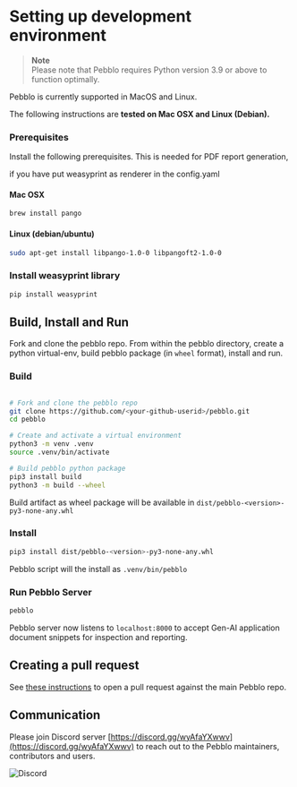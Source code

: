 # Setting up development environment

> **Note**  
> Please note that Pebblo requires Python version 3.9 or above to function optimally.

Pebblo is currently supported in MacOS and Linux.

The following instructions are **tested on Mac OSX and Linux (Debian).**

### Prerequisites

Install the following prerequisites. This is needed for PDF report generation,

if you have put weasyprint as renderer in the config.yaml

#### Mac OSX

```sh
brew install pango
```

#### Linux (debian/ubuntu)

```sh
sudo apt-get install libpango-1.0-0 libpangoft2-1.0-0
```

### Install weasyprint library
```sh
pip install weasyprint
```

## Build, Install and Run

Fork and clone the pebblo repo. From within the pebblo directory, create a python virtual-env, build pebblo package (in `wheel` format), install and run.

### Build

```bash

# Fork and clone the pebblo repo
git clone https://github.com/<your-github-userid>/pebblo.git
cd pebblo

# Create and activate a virtual environment
python3 -m venv .venv
source .venv/bin/activate

# Build pebblo python package
pip3 install build
python3 -m build --wheel
```

Build artifact as wheel package will be available in `dist/pebblo-<version>-py3-none-any.whl`

### Install

```bash
pip3 install dist/pebblo-<version>-py3-none-any.whl
```

Pebblo script will the install as `.venv/bin/pebblo`

### Run Pebblo Server

```bash
pebblo
```

Pebblo server now listens to `localhost:8000` to accept Gen-AI application document snippets for inspection and reporting.

## Creating a pull request

See [these instructions](https://docs.github.com/en/pull-requests/collaborating-with-pull-requests/proposing-changes-to-your-work-with-pull-requests/creating-a-pull-request-from-a-fork)
to open a pull request against the main Pebblo repo.

## Communication

Please join Discord server [https://discord.gg/wyAfaYXwwv](https://discord.gg/wyAfaYXwwv) to reach out to the Pebblo maintainers, contributors and users.

![Discord](https://img.shields.io/discord/1199861582776246403?logo=discord)
